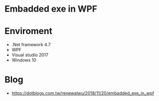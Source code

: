 
# Embadded exe in WPF
# Enviroment
* .Net framework 4.7
* WPF
* Visual studio 2017
* Windows 10

# Blog
* https://dotblogs.com.tw/renewalwu/2018/11/20/embadded_exe_in_wpf
